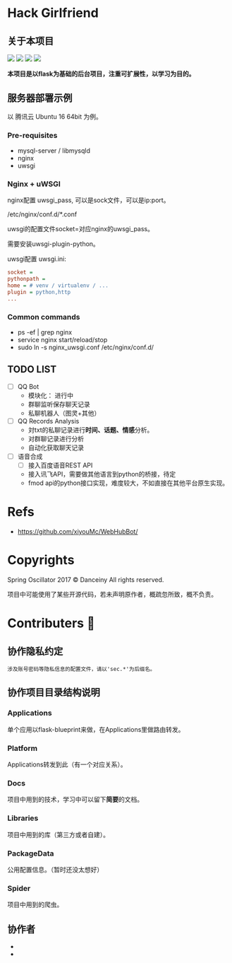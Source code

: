 # Hack Girlfriend

## 关于本项目 

[![](https://img.shields.io/badge/python-2.7-green.svg)](https://www.python.org/download/releases/3.4.0/) [![](https://img.shields.io/badge/python-3.5-green.svg)](https://www.python.org/downloads/release/python-352/)
 [![](https://img.shields.io/badge/license-MIT-brightgreen.svg)](LICENSE)
[![](https://img.shields.io/badge/Say%20Thanks-!-1EAEDB.svg)](https://saythanks.io/to/ResolveWang)

**本项目是以flask为基础的后台项目，注重可扩展性，以学习为目的。**

## 服务器部署示例
以 腾讯云 Ubuntu 16 64bit 为例。

### Pre-requisites
- mysql-server / libmysqld
- nginx
- uwsgi
### Nginx + uWSGI
nginx配置 uwsgi_pass, 可以是sock文件，可以是ip:port。

/etc/nginx/conf.d/*.conf

uwsgi的配置文件socket=对应nginx的uwsgi_pass。

需要安装uwsgi-plugin-python。

uwsgi配置 uwsgi.ini:
```ini
socket = 
pythonpath = 
home = # venv / virtualenv / ...
plugin = python,http
...
```
### Common commands
- ps -ef | grep nginx
- service nginx start/reload/stop
- sudo ln -s nginx_uwsgi.conf /etc/nginx/conf.d/


## TODO LIST

- [ ] QQ Bot
    - 模块化： 进行中
    - 群聊监听保存聊天记录
    - 私聊机器人（图灵+其他）
- [ ] QQ Records Analysis
    - 対txt的私聊记录进行**时间、话题、情感**分析。
    - 对群聊记录进行分析
    - 自动化获取聊天记录
- [ ] 语音合成
    - [ ] 接入百度语音REST API
    - 接入讯飞API，需要做其他语言到python的桥接，待定
    - fmod api的python接口实现，难度较大，不如直接在其他平台原生实现。
    

# Refs
- https://github.com/xiyouMc/WebHubBot/

# Copyrights
Spring Oscillator 2017 &copy; Danceiny
All rights reserved.

项目中可能使用了某些开源代码，若未声明原作者，概疏忽所致，概不负责。

# Contributers 📢

## 协作隐私约定
    涉及账号密码等隐私信息的配置文件，请以'sec.*'为后缀名。
    
## 协作项目目录结构说明

### Applications
单个应用以flask-blueprint来做，在Applications里做路由转发。

### Platform
Applications转发到此（有一个对应关系）。

### Docs
项目中用到的技术，学习中可以留下**简要**的文档。

### Libraries
项目中用到的库（第三方或者自建）。

### PackageData
公用配置信息。（暂时还没太想好）

### Spider
项目中用到的爬虫。



## 协作者
- 
- 


